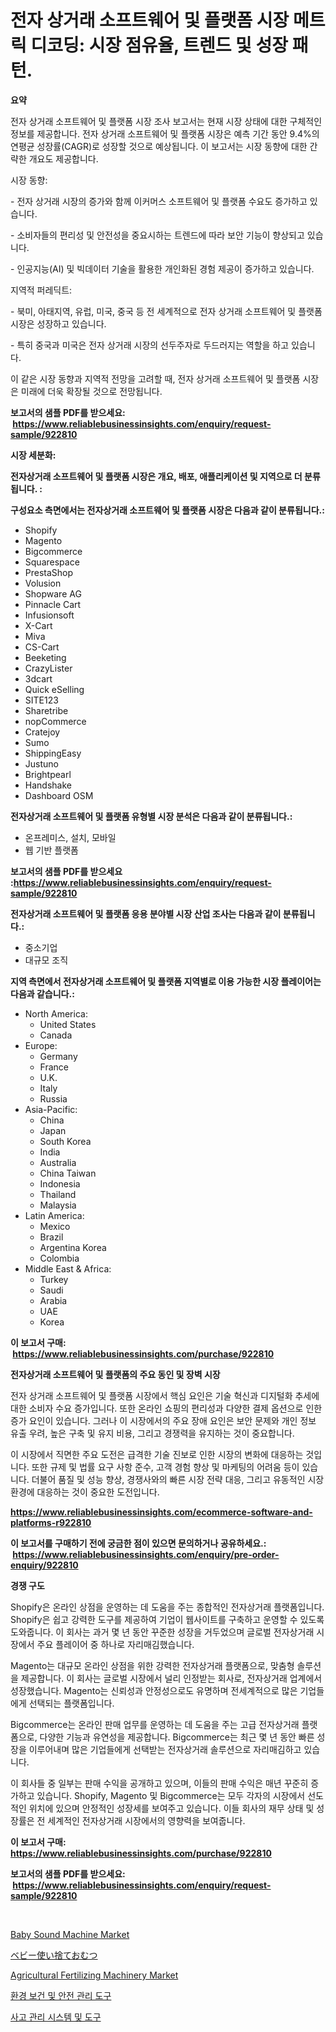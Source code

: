 <p><h1>전자 상거래 소프트웨어 및 플랫폼 시장 메트릭 디코딩: 시장 점유율, 트렌드 및 성장 패턴.</h1></p><p><strong>요약</strong></p>
<p><p>전자 상거래 소프트웨어 및 플랫폼 시장 조사 보고서는 현재 시장 상태에 대한 구체적인 정보를 제공합니다. 전자 상거래 소프트웨어 및 플랫폼 시장은 예측 기간 동안 9.4%의 연평균 성장률(CAGR)로 성장할 것으로 예상됩니다. 이 보고서는 시장 동향에 대한 간략한 개요도 제공합니다.</p><p>시장 동향:</p><p>- 전자 상거래 시장의 증가와 함께 이커머스 소프트웨어 및 플랫폼 수요도 증가하고 있습니다.</p><p>- 소비자들의 편리성 및 안전성을 중요시하는 트렌드에 따라 보안 기능이 향상되고 있습니다.</p><p>- 인공지능(AI) 및 빅데이터 기술을 활용한 개인화된 경험 제공이 증가하고 있습니다.</p><p>지역적 퍼레딕트:</p><p>- 북미, 아태지역, 유럽, 미국, 중국 등 전 세계적으로 전자 상거래 소프트웨어 및 플랫폼 시장은 성장하고 있습니다.</p><p>- 특히 중국과 미국은 전자 상거래 시장의 선두주자로 두드러지는 역할을 하고 있습니다.</p><p>이 같은 시장 동향과 지역적 전망을 고려할 때, 전자 상거래 소프트웨어 및 플랫폼 시장은 미래에 더욱 확장될 것으로 전망됩니다.</p></p>
<p><strong>보고서의 샘플 PDF를 받으세요: &nbsp;<a href="https://www.reliablebusinessinsights.com/enquiry/request-sample/922810">https://www.reliablebusinessinsights.com/enquiry/request-sample/922810</a></strong></p>
<p><strong>시장 세분화:</strong></p>
<p><strong> 전자상거래 소프트웨어 및 플랫폼 시장은 개요, 배포, 애플리케이션 및 지역으로 더 분류됩니다. :</strong></p>
<p><strong>구성요소 측면에서는 전자상거래 소프트웨어 및 플랫폼 시장은 다음과 같이 분류됩니다.:</strong></p>
<p><ul><li>Shopify</li><li>Magento</li><li>Bigcommerce</li><li>Squarespace</li><li>PrestaShop</li><li>Volusion</li><li>Shopware AG</li><li>Pinnacle Cart</li><li>Infusionsoft</li><li>X-Cart</li><li>Miva</li><li>CS-Cart</li><li>Beeketing</li><li>CrazyLister</li><li>3dcart</li><li>Quick eSelling</li><li>SITE123</li><li>Sharetribe</li><li>nopCommerce</li><li>Cratejoy</li><li>Sumo</li><li>ShippingEasy</li><li>Justuno</li><li>Brightpearl</li><li>Handshake</li><li>Dashboard OSM</li></ul></p>
<p><strong> 전자상거래 소프트웨어 및 플랫폼 유형별 시장 분석은 다음과 같이 분류됩니다.:</strong></p>
<p><ul><li>온프레미스, 설치, 모바일</li><li>웹 기반 플랫폼</li></ul></p>
<p><strong>보고서의 샘플 PDF를 받으세요 :<a href="https://www.reliablebusinessinsights.com/enquiry/request-sample/922810">https://www.reliablebusinessinsights.com/enquiry/request-sample/922810</a></strong></p>
<p><strong> 전자상거래 소프트웨어 및 플랫폼 응용 분야별 시장 산업 조사는 다음과 같이 분류됩니다.:</strong></p>
<p><ul><li>중소기업</li><li>대규모 조직</li></ul></p>
<p><strong>지역 측면에서 전자상거래 소프트웨어 및 플랫폼 지역별로 이용 가능한 시장 플레이어는 다음과 같습니다.:</strong></p>
<p><ul>
    <li>
        North America:
        <ul>
            <li>United States</li>
            <li>Canada</li>
        </ul>
    </li>
    <li>
        Europe:
        <ul>
            <li>Germany</li>
            <li>France</li>
            <li>U.K.</li>
            <li>Italy</li>
            <li>Russia</li>
        </ul>
    </li>
    <li>
        Asia-Pacific:
        <ul>
            <li>China</li>
            <li>Japan</li>
            <li>South Korea</li>
            <li>India</li>
            <li>Australia</li>
            <li>China Taiwan</li>
            <li>Indonesia</li>
            <li>Thailand</li>
            <li>Malaysia</li>
        </ul>
    </li>
    <li>
        Latin America:
        <ul>
            <li>Mexico</li>
            <li>Brazil</li>
            <li>Argentina Korea</li>
            <li>Colombia</li>
        </ul>
    </li>
    <li>
        Middle East & Africa:
        <ul>
            <li>Turkey</li>
            <li>Saudi</li>
            <li>Arabia</li>
            <li>UAE</li>
            <li>Korea</li>
        </ul>
    </li>
    </ul></p>
<p><strong>이 보고서 구매: &nbsp;<a href="https://www.reliablebusinessinsights.com/purchase/922810">https://www.reliablebusinessinsights.com/purchase/922810</a></strong></p>
<p><strong>전자상거래 소프트웨어 및 플랫폼의 주요 동인 및 장벽 시장</strong></p>
<p><p>전자 상거래 소프트웨어 및 플랫폼 시장에서 핵심 요인은 기술 혁신과 디지털화 추세에 대한 소비자 수요 증가입니다. 또한 온라인 쇼핑의 편리성과 다양한 결제 옵션으로 인한 증가 요인이 있습니다. 그러나 이 시장에서의 주요 장애 요인은 보안 문제와 개인 정보 유출 우려, 높은 구축 및 유지 비용, 그리고 경쟁력을 유지하는 것이 중요합니다.</p><p>이 시장에서 직면한 주요 도전은 급격한 기술 진보로 인한 시장의 변화에 대응하는 것입니다. 또한 규제 및 법률 요구 사항 준수, 고객 경험 향상 및 마케팅의 어려움 등이 있습니다. 더불어 품질 및 성능 향상, 경쟁사와의 빠른 시장 전략 대응, 그리고 유동적인 시장 환경에 대응하는 것이 중요한 도전입니다.</p></p>
<p><strong><a href="https://www.reliablebusinessinsights.com/ecommerce-software-and-platforms-r922810">https://www.reliablebusinessinsights.com/ecommerce-software-and-platforms-r922810</a></strong></p>
<p><strong>이 보고서를 구매하기 전에 궁금한 점이 있으면 문의하거나 공유하세요.: &nbsp;<a href="https://www.reliablebusinessinsights.com/enquiry/pre-order-enquiry/922810">https://www.reliablebusinessinsights.com/enquiry/pre-order-enquiry/922810</a></strong></p>
<p><strong>경쟁 구도</strong></p>
<p><p>Shopify은 온라인 상점을 운영하는 데 도움을 주는 종합적인 전자상거래 플랫폼입니다. Shopify은 쉽고 강력한 도구를 제공하여 기업이 웹사이트를 구축하고 운영할 수 있도록 도와줍니다. 이 회사는 과거 몇 년 동안 꾸준한 성장을 거두었으며 글로벌 전자상거래 시장에서 주요 플레이어 중 하나로 자리매김했습니다.</p><p>Magento는 대규모 온라인 상점을 위한 강력한 전자상거래 플랫폼으로, 맞춤형 솔루션을 제공합니다. 이 회사는 글로벌 시장에서 널리 인정받는 회사로, 전자상거래 업계에서 성장했습니다. Magento는 신뢰성과 안정성으로도 유명하며 전세계적으로 많은 기업들에게 선택되는 플랫폼입니다.</p><p>Bigcommerce는 온라인 판매 업무를 운영하는 데 도움을 주는 고급 전자상거래 플랫폼으로, 다양한 기능과 유연성을 제공합니다. Bigcommerce는 최근 몇 년 동안 빠른 성장을 이루어내며 많은 기업들에게 선택받는 전자상거래 솔루션으로 자리매김하고 있습니다.</p><p>이 회사들 중 일부는 판매 수익을 공개하고 있으며, 이들의 판매 수익은 매년 꾸준히 증가하고 있습니다. Shopify, Magento 및 Bigcommerce는 모두 각자의 시장에서 선도적인 위치에 있으며 안정적인 성장세를 보여주고 있습니다. 이들 회사의 재무 상태 및 성장률은 전 세계적인 전자상거래 시장에서의 영향력을 보여줍니다.</p></p>
<p><strong>이 보고서 구매: &nbsp; <a href="https://www.reliablebusinessinsights.com/purchase/922810">https://www.reliablebusinessinsights.com/purchase/922810</a></strong></p>
<p><strong>보고서의 샘플 PDF를 받으세요: &nbsp;<a href="https://www.reliablebusinessinsights.com/enquiry/request-sample/922810">https://www.reliablebusinessinsights.com/enquiry/request-sample/922810</a></strong><strong></strong></p>
<p>&nbsp;</p>
<p><p><a href="https://issuu.com/reportprime-2/docs/baby-sound-machine-market-size-2030.pptx">Baby Sound Machine Market</a></p><p><a href="https://github.com/CloydAbbott2023/Market-Research-Report-List-1/blob/main/271234788393.md">ベビー使い捨ておむつ</a></p><p><a href="https://github.com/gdfhhhj/Market-Research-Report-List-4/blob/main/agricultural-fertilizing-machinery-market.md">Agricultural Fertilizing Machinery Market</a></p><p><a href="https://github.com/chupp85/Market-Research-Report-List-1/blob/main/216738181091.md">환경 보건 및 안전 관리 도구</a></p><p><a href="https://github.com/JackieFauhey9089475/Market-Research-Report-List-2/blob/main/643762281090.md">사고 관리 시스템 및 도구</a></p></p>